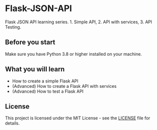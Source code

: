 # Flask-JSON-API

Flask JSON API learning series. 1. Simple API, 2. API with services, 3. API Testing.

## Before you start

Make sure you have Python 3.8 or higher installed on your machine.

## What you will learn

- How to create a simple Flask API
- (Advanced) How to create a Flask API with services
- (Advanced) How to test a Flask API

## License

This project is licensed under the MIT License - see the [LICENSE](LICENSE) file for details.
